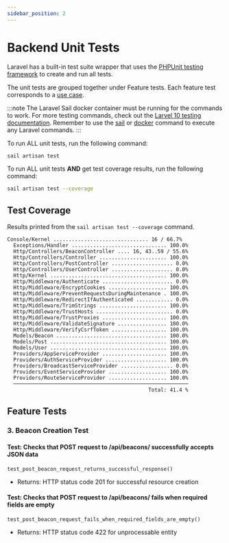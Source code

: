 ```yaml
---
sidebar_position: 2
---
```

# Backend Unit Tests

Laravel has a built-in test suite wrapper that uses the [PHPUnit testing framework](https://phpunit.de/) to create and run all tests.

The unit tests are grouped together under Feature tests. Each feature test corresponds to a [use case](/docs/requirements/use-case-descriptions).

:::note
The Laravel Sail docker container must be running for the commands to work. For more testing commands, check out the [Larvel 10 testing documentation](https://laravel.com/docs/10.x/testing). Remember to use the [sail](https://laravel.com/docs/10.x/sail#executing-sail-commands) or [docker](/resources/docker-quick-start#access-the-docker-containers-command-line) command to execute any Laravel commands.
:::

To run ALL unit tests, run the following command:
```bash
sail artisan test
```

To run ALL unit tests **AND** get test coverage results, run the following command:
```bash
sail artisan test --coverage
```

## Test Coverage

Results printed from the `sail artisan test --coverage` command. 

```
Console/Kernel ............................... 16 / 66.7%  
  Exceptions/Handler ............................... 100.0%  
  Http/Controllers/BeaconController .... 16, 43..59 / 55.6%  
  Http/Controllers/Controller ...................... 100.0%  
  Http/Controllers/PostController .................... 0.0%  
  Http/Controllers/UserController .................... 0.0%  
  Http/Kernel ...................................... 100.0%  
  Http/Middleware/Authenticate ....................... 0.0%  
  Http/Middleware/EncryptCookies ................... 100.0%  
  Http/Middleware/PreventRequestsDuringMaintenance . 100.0%  
  Http/Middleware/RedirectIfAuthenticated ............ 0.0%  
  Http/Middleware/TrimStrings ...................... 100.0%  
  Http/Middleware/TrustHosts ......................... 0.0%  
  Http/Middleware/TrustProxies ..................... 100.0%  
  Http/Middleware/ValidateSignature ................ 100.0%  
  Http/Middleware/VerifyCsrfToken .................. 100.0%  
  Models/Beacon .................................... 100.0%  
  Models/Post ...................................... 100.0%  
  Models/User ...................................... 100.0%  
  Providers/AppServiceProvider ..................... 100.0%  
  Providers/AuthServiceProvider .................... 100.0%  
  Providers/BroadcastServiceProvider ................. 0.0%  
  Providers/EventServiceProvider ................... 100.0%  
  Providers/RouteServiceProvider ................... 100.0%  
  ─────────────────────────────────────────────────────────  
                                              Total: 41.4 %  
```

## Feature Tests

### 3. Beacon Creation Test

#### Test: Checks that POST request to /api/beacons/ successfully accepts JSON data
```test_post_beacon_request_returns_successful_response()```
- Returns: HTTP status code 201 for successful resource creation

#### Test: Checks that POST request to /api/beacons/ fails when required fields are empty
```test_post_beacon_request_fails_when_required_fields_are_empty()```
- Returns: HTTP status code 422 for unprocessable entity